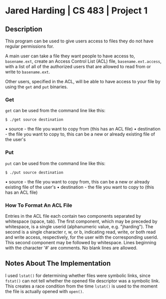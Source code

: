 # Jared Harding | CS 483 | Project 1 #

## Description ##

This program can be used to give users access to files they do not have regular permissions for.

A main user can take a file they want people to have access to, `basename.ext`, create an Access Control List (ACL) file, `basename.ext.access`, with a list of all of the authorized users that are allowed to read from or write to `basename.ext`.

Other users, specified in the ACL, will be able to have access to your file by using the `get` and `put` binaries.

### Get ###

`get` can be used from the command line like this:

`$ ./get source destination`

• source - the file you want to copy from (this has an ACL file)
• destination - the file you want to copy to, this can be a new or already existing file of the user's

### Put ###

`put` can be used from the command line like this:

`$ ./put source destination`

• source - the file you want to copy from, this can be a new or already existing file of the user's
• destination - the file you want to copy to (this has an ACL file)

### How To Format An ACL File ###

Entries in the ACL file each contain two components separated by whitespace (space, tab). The first component, which may be preceded by whitespace, is a single userid (alphanumeric value, e.g. "jharding"). The second is a single character r, w, or b, indicating read, write, or both read and write access, respectively, for the user with the corresponding userid. This second component may be followed by whitespace. Lines beginning with the character '#' are comments. No blank lines are allowed.

## Notes About The Implementation ##

I used `lstat()` for determining whether files were symbolic links, since `fstat()` can not tell whether the opened file descriptor was a symbolic link. This creates a race condition from the time `lstat()` is used to the moment the file is actually opened with `open()`.